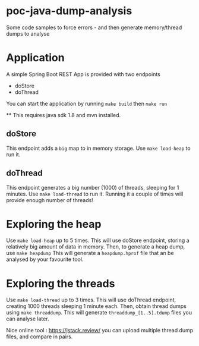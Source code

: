 # poc-java-dump-analysis

Some code samples to force errors - and then generate memory/thread dumps to analyse


# Application

A simple Spring Boot REST App is provided with two endpoints
* doStore
* doThread

You can start the application by running `make build` then `make run`

** This requires java sdk 1.8 and mvn installed.

## doStore

This endpoint adds a `big` map to in memory storage. Use `make load-heap` to run it.


## doThread

This endpoint generates a big number (1000) of threads, sleeping for 1 minutes. Use `make load-thread` to run it.
Running it a couple of times will provide enough number of threads!

# Exploring the heap

Use `make load-heap` up to 5 times. This will use doStore endpoint, storing a relatively big amount of data in memory. Then, to generate a heap dump, use `make heapdump`
This will generate a `heapdump.hprof` file that an be analysed by your favourite tool.

# Exploring the threads

Use `make load-thread` up to 3 times. This will use doThread endpoint, creating 1000 threads sleeping 1 minute each.
Then, obtain thread dumps using `make threaddump`.
This will generate `threaddump_[1..5].tdump` files you can analyse later.

Nice online tool : https://jstack.review/ you can upload multiple thread dump files, and compare in pairs.
